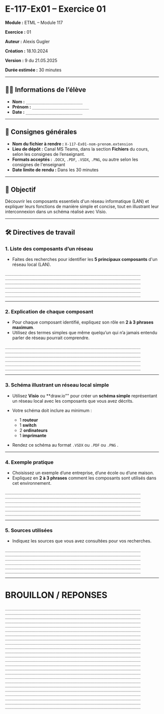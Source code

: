 # E-117-Ex01 – Exercice 01

**Module :** ETML – Module 117

**Exercice :** 01

**Auteur :** Alexis Gugler

**Création :** 18.10.2024

**Version :** 9 du 21.05.2025

**Durée estimée :** 30 minutes

---

## 🧑‍🎓 Informations de l’élève

* **Nom :** `__________________________`
* **Prénom :** `__________________________`
* **Date :** `__________________________`

---

## 📌 Consignes générales

* **Nom du fichier à rendre :** `X-117-Ex01-nom-prenom.extension`
* **Lieu de dépôt :** Canal MS Teams, dans la section **Fichiers** du cours, selon les consignes de l’enseignant.
* **Formats acceptés :** `.DOCX`, `.PDF`, `.VSDX`, `.PNG`, ou autre selon les consignes de l'enseignant
* **Date limite de rendu :** Dans les 30 minutes

---

## 🎯 Objectif

Découvrir les composants essentiels d'un réseau informatique (LAN) et expliquer leurs fonctions de manière simple et concise, tout en illustrant leur interconnexion dans un schéma réalisé avec Visio.

---

## 🛠️ Directives de travail

### 1. Liste des composants d’un réseau

* Faites des recherches pour identifier les **5 principaux composants** d'un réseau local (LAN).

`______________________________________________________________`
`______________________________________________________________`
`______________________________________________________________`
`______________________________________________________________`
`______________________________________________________________`
`______________________________________________________________`

---

### 2. Explication de chaque composant

* Pour chaque composant identifié, expliquez son rôle en **2 à 3 phrases maximum**.
* Utilisez des termes simples que même quelqu’un qui n’a jamais entendu parler de réseau pourrait comprendre.

`______________________________________________________________`
`______________________________________________________________`
`______________________________________________________________`
`______________________________________________________________`
`______________________________________________________________`
`______________________________________________________________`

---

### 3. Schéma illustrant un réseau local simple

* Utilisez **Visio** ou **draw.io"" pour créer un **schéma simple** représentant un réseau local avec les composants que vous avez décrits.
* Votre schéma doit inclure au minimum :

  * 1 **routeur**
  * 1 **switch**
  * 2 **ordinateurs**
  * 1 **imprimante**
* Rendez ce schéma au format `.VSDX` ou `.PDF` ou `.PNG` .

---

### 4. Exemple pratique

* Choisissez un exemple d’une entreprise, d’une école ou d’une maison.
* Expliquez en **2 à 3 phrases** comment les composants sont utilisés dans cet environnement.

`______________________________________________________________`
`______________________________________________________________`
`______________________________________________________________`
`______________________________________________________________`
`______________________________________________________________`
`______________________________________________________________`

---

### 5. Sources utilisées

* Indiquez les sources que vous avez consultées pour vos recherches.

`______________________________________________________________`
`______________________________________________________________`
`______________________________________________________________`
`______________________________________________________________`
`______________________________________________________________`
`______________________________________________________________`

---

# BROUILLON / REPONSES
`______________________________________________________________`
`______________________________________________________________`
`______________________________________________________________`
`______________________________________________________________`
`______________________________________________________________`
`______________________________________________________________`
`______________________________________________________________`
`______________________________________________________________`
`______________________________________________________________`
`______________________________________________________________`
`______________________________________________________________`
`______________________________________________________________`
`______________________________________________________________`
`______________________________________________________________`
`______________________________________________________________`
`______________________________________________________________`
`______________________________________________________________`
`______________________________________________________________`
`______________________________________________________________`
`______________________________________________________________`
`______________________________________________________________`
`______________________________________________________________`
`______________________________________________________________`
`______________________________________________________________`